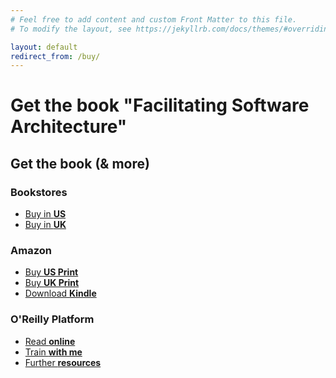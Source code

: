 ```yaml
---
# Feel free to add content and custom Front Matter to this file.
# To modify the layout, see https://jekyllrb.com/docs/themes/#overriding-theme-defaults

layout: default
redirect_from: /buy/
---
```


# Get the book "Facilitating Software Architecture"
  <h2>Get the book (& more)</h2>
  <h3>Bookstores</h3>
  <ul class="downloads">
    <li><a href="https://bookshop.org/a/107304/9781098151867" target="_blank" rel="noopener noreferrer">Buy in <strong>US</strong></a></li>
    <li><a href="https://uk.bookshop.org/p/books/facilitating-software-architecture/7686211?ean=9781098151867" target="_blank" rel="noopener noreferrer">Buy in <strong>UK</strong></a></li>
  </ul>
  <h3>Amazon</h3>
  <ul class="downloads">
    <li><a href="https://amzn.to/4exHqta" target="_blank" rel="noopener noreferrer">Buy <strong>US Print</strong></a></li>
    <li><a href="https://amzn.to/3NcUA2H" target="_blank" rel="noopener noreferrer">Buy <strong>UK Print</strong></a></li>
    <li><a href="https://amzn.to/3YLPgIU" target="_blank" rel="noopener noreferrer">Download <strong>Kindle</strong></a></li>
  </ul>
  <h3>O'Reilly Platform</h3>
  <ul class="downloads">
    <li><a href="https://learning.oreilly.com/library/view/facilitating-software-architecture/9781098151850/" target="_blank" rel="noopener noreferrer">Read <strong>online</strong></a></li>
    <li><a href="https://learning.oreilly.com/live-events/architecture-decision-making-by-example/0636920080767/" target="_blank" rel="noopener noreferrer">Train <strong>with me</strong></a></li>
    <li><a href="./supportingmaterial/">Further <strong>resources</strong></a></li>
  </ul>
